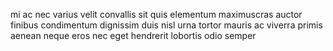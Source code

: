 mi ac nec varius velit convallis sit quis elementum maximuscras auctor finibus
condimentum dignissim duis nisl urna tortor mauris ac viverra primis aenean
neque eros nec eget hendrerit lobortis odio semper